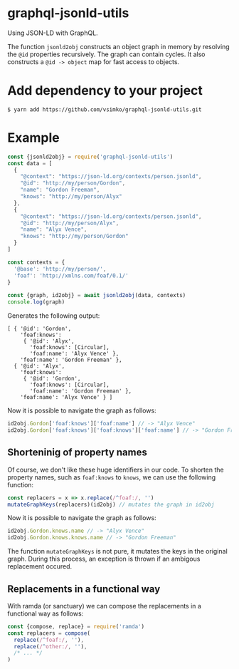 # graphql-jsonld-utils
Using JSON-LD with GraphQL.

The function `jsonld2obj` constructs an object graph in memory by resolving the `@id` properties recursively.
The graph can contain cycles. It also constructs a `@id -> object` map for fast access to objects.

# Add dependency to your project
```console
$ yarn add https://github.com/vsimko/graphql-jsonld-utils.git
```

# Example
```js
const {jsonld2obj} = require('graphql-jsonld-utils')
const data = [
  {
    "@context": "https://json-ld.org/contexts/person.jsonld",
    "@id": "http://my/person/Gordon",
    "name": "Gordon Freeman",
    "knows": "http://my/person/Alyx"
  },
  {
    "@context": "https://json-ld.org/contexts/person.jsonld",
    "@id": "http://my/person/Alyx",
    "name": "Alyx Vence",
    "knows": "http://my/person/Gordon"
  }
]

const contexts = {
  '@base': 'http://my/person/',
  'foaf': 'http://xmlns.com/foaf/0.1/'
}
    
const {graph, id2obj} = await jsonld2obj(data, contexts)
console.log(graph)
```

Generates the following output:
```
[ { '@id': 'Gordon',
    'foaf:knows':
     { '@id': 'Alyx',
       'foaf:knows': [Circular],
       'foaf:name': 'Alyx Vence' },
    'foaf:name': 'Gordon Freeman' },
  { '@id': 'Alyx',
    'foaf:knows':
     { '@id': 'Gordon',
       'foaf:knows': [Circular],
       'foaf:name': 'Gordon Freeman' },
    'foaf:name': 'Alyx Vence' } ]
```

Now it is possible to navigate the graph as follows:
```js
id2obj.Gordon['foaf:knows']['foaf:name'] // -> "Alyx Vence"
id2obj.Gordon['foaf:knows']['foaf:knows']['foaf:name'] // -> "Gordon Freeman"
```

## Shorteninig of property names

Of course, we don't like these huge identifiers in our code.
To shorten the property names, such as `foaf:knows` to `knows`, we can use the following function:
```js
const replacers = x => x.replace(/^foaf:/, '')
mutateGraphKeys(replacers)(id2obj) // mutates the graph in id2obj
```

Now it is possible to navigate the graph as follows:
```js
id2obj.Gordon.knows.name // -> "Alyx Vence"
id2obj.Gordon.knows.knows.name // -> "Gordon Freeman"
```

The function `mutateGraphKeys` is not pure, it mutates the keys in the original graph.
During this process, an exception is thrown if an ambigous replacement occured.

## Replacements in a functional way

With ramda (or sanctuary) we can compose the replacements in a functional way as follows:
```js
const {compose, replace} = require('ramda')
const replacers = compose(
  replace(/^foaf:/, ''),
  replace(/^other:/, ''),
  /* ... */
)
```
